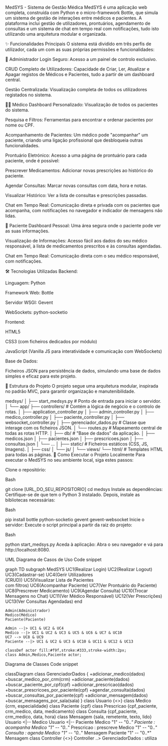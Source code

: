 MedSYS - Sistema de Gestão Médica
MedSYS é uma aplicação web completa, construída com Python e o micro-framework Bottle, que simula um sistema de gestão de interações entre médicos e pacientes. A plataforma inclui gestão de utilizadores, prontuários, agendamento de consultas e um sistema de chat em tempo real com notificações, tudo isto utilizando uma arquitetura modular e organizada.

✨ Funcionalidades Principais
O sistema está dividido em três perfis de utilizador, cada um com as suas próprias permissões e funcionalidades:

👤 Administrador
Login Seguro: Acesso a um painel de controlo exclusivo.

CRUD Completo de Utilizadores: Capacidade de Criar, Ler, Atualizar e Apagar registos de Médicos e Pacientes, tudo a partir de um dashboard central.

Gestão Centralizada: Visualização completa de todos os utilizadores registados no sistema.

👨‍⚕️ Médico
Dashboard Personalizado: Visualização de todos os pacientes do sistema.

Pesquisa e Filtros: Ferramentas para encontrar e ordenar pacientes por nome ou CPF.

Acompanhamento de Pacientes: Um médico pode "acompanhar" um paciente, criando uma ligação profissional que desbloqueia outras funcionalidades.

Prontuário Eletrónico: Acesso a uma página de prontuário para cada paciente, onde é possível:

Prescrever Medicamentos: Adicionar novas prescrições ao histórico do paciente.

Agendar Consultas: Marcar novas consultas com data, hora e notas.

Visualizar Histórico: Ver a lista de consultas e prescrições passadas.

Chat em Tempo Real: Comunicação direta e privada com os pacientes que acompanha, com notificações no navegador e indicador de mensagens não lidas.

🧍 Paciente
Dashboard Pessoal: Uma área segura onde o paciente pode ver as suas informações.

Visualização de Informações: Acesso fácil aos dados do seu médico responsável, à lista de medicamentos prescritos e às consultas agendadas.

Chat em Tempo Real: Comunicação direta com o seu médico responsável, com notificações.

🛠️ Tecnologias Utilizadas
Backend:

Linguagem: Python

Framework Web: Bottle

Servidor WSGI: Gevent

WebSockets: python-socketio

Frontend:

HTML5

CSS3 (com ficheiros dedicados por módulo)

JavaScript (Vanilla JS para interatividade e comunicação com WebSockets)

Base de Dados:

Ficheiros JSON para persistência de dados, simulando uma base de dados simples e eficaz para este projeto.

📂 Estrutura do Projeto
O projeto segue uma arquitetura modular, inspirada no padrão MVC, para garantir organização e manutenibilidade.

medsys/
│
├── start_medsys.py         # Ponto de entrada para iniciar o servidor.
│
└── app/
    ├── controllers/        # Contém a lógica de negócio e o controlo de rotas.
    │   ├── application_controller.py
    │   ├── admin_controller.py
    │   ├── medico_controller.py
    │   ├── paciente_controller.py
    │   ├── websocket_controller.py
    │   ├── gerenciador_dados.py    # Classe que interage com os ficheiros JSON.
    │   └── routes.py               # Mapeamento central de todas as rotas HTTP.
    │
    ├── db/                   # "Base de dados" da aplicação.
    │   ├── medicos.json
    │   ├── pacientes.json
    │   ├── prescricoes.json
    │   ├── consultas.json
    │   └── ...
    │
    ├── static/               # Ficheiros estáticos (CSS, JS, Imagens).
    │   ├── css/
    │   └── js/
    │
    └── views/
        └── html/             # Templates HTML para todas as páginas.
🚀 Como Executar o Projeto Localmente
Para executar o MedSYS no seu ambiente local, siga estes passos:

Clone o repositório:

Bash

git clone [URL_DO_SEU_REPOSITORIO]
cd medsys
Instale as dependências:
Certifique-se de que tem o Python 3 instalado. Depois, instale as bibliotecas necessárias:

Bash

pip install bottle python-socketio gevent gevent-websocket
Inicie o servidor:
Execute o script principal a partir da raiz do projeto:

Bash

python start_medsys.py
Aceda à aplicação:
Abra o seu navegador e vá para http://localhost:8080.

UML
Diagrama de Casos de Uso
Code snippet

graph TD
    subgraph MedSYS
        UC1(Realizar Login)
        UC2(Realizar Logout)
        UC3(Cadastrar-se)
        UC4(Gerir Utilizadores <br> (CRUD))
        UC5(Visualizar Lista de Pacientes <br> com filtros)
        UC6(Acompanhar Paciente)
        UC7(Ver Prontuário do Paciente)
        UC8(Prescrever Medicamento)
        UC9(Agendar Consulta)
        UC10(Trocar Mensagens no Chat)
        UC11(Ver Médico Responsável)
        UC12(Ver Prescrições)
        UC13(Ver Consultas Agendadas)
    end

    Admin(Administrador)
    Medico(Médico)
    Paciente(Paciente)

    Admin --|> UC1 & UC2 & UC4
    Medico --|> UC1 & UC2 & UC3 & UC5 & UC6 & UC7 & UC10
    UC7 --> UC8 & UC9
    Paciente --|> UC1 & UC2 & UC3 & UC10 & UC11 & UC12 & UC13

    classDef actor fill:#f9f,stroke:#333,stroke-width:2px;
    class Admin,Medico,Paciente actor;
Diagrama de Classes
Code snippet

classDiagram
    class GerenciadorDados {
        +adicionar_medico(dados)
        +buscar_medico_por_crm(crm)
        +adicionar_paciente(dados)
        +buscar_paciente_por_cpf(cpf)
        +adicionar_prescricao(dados)
        +buscar_prescricoes_por_paciente(cpf)
        +agendar_consulta(dados)
        +buscar_consultas_por_paciente(cpf)
        +adicionar_mensagem(dados)
        +buscar_mensagens_por_sala(sala)
    }
    class Usuario {<<Conceptual>>}
    class Medico {crm, especialidade}
    class Paciente {cpf}
    class Prescricao {cpf_paciente, crm_medico, data, medicamento}
    class Consulta {cpf_paciente, crm_medico, data, hora}
    class Mensagem {sala, remetente, texto, lido}
    Usuario <|-- Medico
    Usuario <|-- Paciente
    Medico "1" -- "0..*" Paciente : acompanha
    Medico "1" -- "0..*" Prescricao : prescreve
    Medico "1" -- "0..*" Consulta : agenda
    Medico "1" -- "0..*" Mensagem
    Paciente "1" -- "0..*" Mensagem
    class Controller {<<Conceptual>>}
    Controller ..> GerenciadorDados : utiliza






